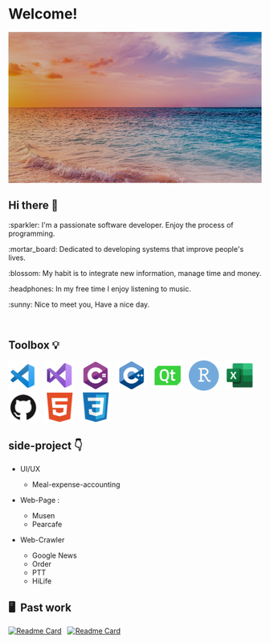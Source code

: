 <p align="center"><a><h1>Welcome!</h1></a><img width="1000" height="300" src="https://github.com/helloyachu/helloyachu/blob/main/tool/images.png"></p>

## Hi there 👋
<p>:sparkler: I'm a passionate software developer. Enjoy the process of programming.</p>
<p>:mortar_board: Dedicated to developing systems that improve people's lives.</p>
<p>:blossom: My habit is to integrate new information, manage time and money.</p>
<p>:headphones: In my free time I enjoy listening to music.</p>
<p>:sunny: Nice to meet you, Have a nice day.</p>

<br>

## Toolbox :bulb:
<img  src="https://github.com/helloyachu/helloyachu/blob/main/tool/vscode.png" alt="vscode" width="60" height="60"/> &nbsp;
<img  src="https://github.com/helloyachu/helloyachu/blob/main/tool/Visual Studio.png" alt="Visual Studio" width="60" height="60"/> &nbsp;
<img  src="https://github.com/helloyachu/helloyachu/blob/main/tool/c-sharp.png" alt="c-sharp" width="60" height="60"/> &nbsp;
<img  src="https://github.com/helloyachu/helloyachu/blob/main/tool/c++.png" alt="c++" width="60" height="60"/> &nbsp;
<img  src="https://github.com/helloyachu/helloyachu/blob/main/tool/Qt.png" alt="Qt" width="60" height="60"/> &nbsp;
<img  src="https://github.com/helloyachu/helloyachu/blob/main/tool/RStudio.png" alt="RStudio" width="60" height="60"/> &nbsp;
<img  src="https://github.com/helloyachu/helloyachu/blob/main/tool/excel.png" alt="excel" width="60" height="60"/> &nbsp;
<img  src="https://github.com/helloyachu/helloyachu/blob/main/tool/Github.png" alt="Github" width="60" height="60"/> &nbsp;
<img  src="https://raw.githubusercontent.com/devicons/devicon/1119b9f84c0290e0f0b38982099a2bd027a48bf1/icons/html5/html5-plain.svg" alt="HTML5" width="60" height="60"/> &nbsp;
<img  src="https://raw.githubusercontent.com/devicons/devicon/1119b9f84c0290e0f0b38982099a2bd027a48bf1/icons/css3/css3-original.svg" alt="CSS3" width="60" height="60"/>

## side-project :point_down:
 - UI/UX
   - Meal-expense-accounting

 - Web-Page : 
   - Musen
   - Pearcafe

 - Web-Crawler
   - Google News
   - Order
   - PTT
   - HiLife

## 🖥 &nbsp;Past work
[![Readme Card](https://github-readme-stats.vercel.app/api/pin/?username=helloyachu&repo=Side-Project&bg_color=0d1116&title_color=ce09ec&text_color=a4aacb&icon_color=007ec6)](https://github.com/helloyachu/UI-UX.git) &nbsp; [![Readme Card](https://github-readme-stats.vercel.app/api/pin/?username=helloyachu&repo=Side-Project&bg_color=0d1116&title_color=ce09ec&text_color=a4aacb&icon_color=007ec6)](https://github.com/helloyachu/Web-Page.git)

<!--
**helloyachu/helloyachu** is a ✨ _special_ ✨ repository because its `README.md` (this file) appears on your GitHub profile.

Here are some ideas to get you started:

- 🔭 I’m currently working on ...
- 🌱 I’m currently learning ...
- 👯 I’m looking to collaborate on ...
- 🤔 I’m looking for help with ...
- 💬 Ask me about ...
- 📫 How to reach me: ...
- 😄 Pronouns: ...
- ⚡ Fun fact: ...
-->
